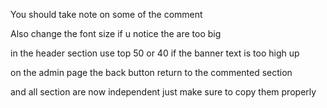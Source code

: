 You should take note on some of the comment


Also change the font size if u notice the are too big


in the header section use top 50 or 40 if the banner text is too high up 

on the admin page the back button return to the commented section 

and all section are now independent just make sure to copy them properly



